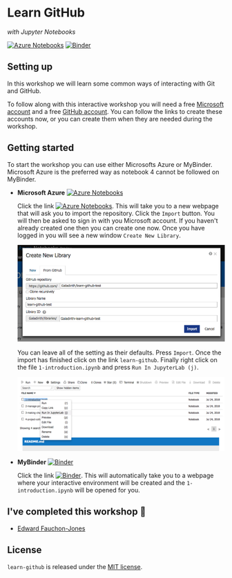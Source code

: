 # Learn GitHub
*with Jupyter Notebooks*

[![Azure Notebooks](https://notebooks.azure.com/launch.png)][azure]
[![Binder](https://mybinder.org/badge.svg)][binder]

## Setting up

In this workshop we will learn some common ways of interacting with Git and
GitHub.

To follow along with this interactive workshop you will need a free
[Microsoft account](https://account.microsoft.com/account) and a free
[GitHub account](https://github.com/join). You can follow the links to create
these accounts now, or you can create them when they are needed during the
workshop.

## Getting started

To start the workshop you can use either Microsofts Azure or MyBinder.
Microsoft Azure is the preferred way as notebook 4 cannot be followed on
MyBinder.

- **Microsoft Azure** [![Azure Notebooks](https://notebooks.azure.com/launch.png)][azure]  

  Click the link
  [![Azure Notebooks](https://notebooks.azure.com/launch.png)][azure]. This
  will take you to a new webpage that will ask you to import the repository.
  Click the `Import` button. You will then be asked to sign in with you
  Microsoft account. If you haven't already created one then you can create one
  now. Once you have logged in you will see a new window `Create New Library`.

  ![](img/azure-import.png)

  You can leave all of the setting as their defaults. Press `Import`. Once
  the import has finished click on the link `learn-github`. Finally right
  click on the file `1-introduction.ipynb` and press `Run In JupyterLab (j)`.

  ![](img/run-lab.png)

- **MyBinder** [![Binder](https://mybinder.org/badge.svg)][binder]

  Click the link [![Binder](https://mybinder.org/badge.svg)][binder]. This will
  automatically take you to a webpage where your interactive environment will
  be created and the `1-introduction.ipynb` will be opened for you.

## I've completed this workshop 🎉

- [Edward Fauchon-Jones](https://github.com/Galadirith)

## License

`learn-github` is released under the [MIT license][license].

[license]: LICENSE.md
[azure]: https://notebooks.azure.com/import/gh/Galadirith/learn-github
[binder]: https://mybinder.org/v2/gh/Galadirith/learn-github/master?urlpath=lab/tree/learn-github/1-introduction.ipynb
